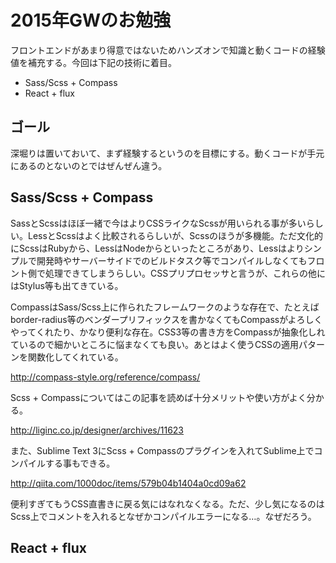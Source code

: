 # 2015年GWのお勉強

フロントエンドがあまり得意ではないためハンズオンで知識と動くコードの経験値を補充する。今回は下記の技術に着目。

* Sass/Scss + Compass
* React + flux

## ゴール

深堀りは置いておいて、まず経験するというのを目標にする。動くコードが手元にあるのとないのとではぜんぜん違う。

## Sass/Scss + Compass

SassとScssはほぼ一緒で今はよりCSSライクなScssが用いられる事が多いらしい。LessとScssはよく比較されるらしいが、Scssのほうが多機能。ただ文化的にScssはRubyから、LessはNodeからといったところがあり、Lessはよりシンプルで開発時やサーバーサイドでのビルドタスク等でコンパイルしなくてもフロント側で処理できてしまうらしい。CSSプリプロセッサと言うが、これらの他にはStylus等も出てきている。

CompassはSass/Scss上に作られたフレームワークのような存在で、たとえばborder-radius等のベンダープリフィックスを書かなくてもCompassがよろしくやってくれたり、かなり便利な存在。CSS3等の書き方をCompassが抽象化しれているので細かいところに悩まなくても良い。あとはよく使うCSSの適用パターンを関数化してくれている。

http://compass-style.org/reference/compass/

Scss + Compassについてはこの記事を読めば十分メリットや使い方がよく分かる。

http://liginc.co.jp/designer/archives/11623

また、Sublime Text 3にScss + Compassのプラグインを入れてSublime上でコンパイルする事もできる。

http://qiita.com/1000doc/items/579b04b1404a0cd09a62

便利すぎてもうCSS直書きに戻る気にはなれなくなる。ただ、少し気になるのはScss上でコメントを入れるとなぜかコンパイルエラーになる…。なぜだろう。

## React + flux

